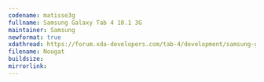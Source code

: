 ```yaml
--- 
codename: matisse3g
fullname: Samsung Galaxy Tab 4 10.1 3G
maintainer: Samsung
newformat: true
xdathread: https://forum.xda-developers.com/tab-4/development/samsung-galaxy-tab-4-light-project-t3877643
filename: Nougat
buildsize: 
mirrorlink:
---
```


